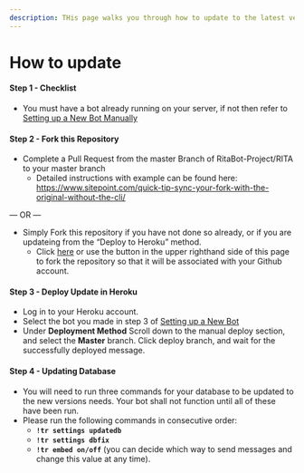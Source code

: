 ```yaml
---
description: THis page walks you through how to update to the latest version of Ritabot.
---
```


# How to update

#### Step 1 - Checklist <a href="#step-1---checklist" id="step-1---checklist"></a>

* You must have a bot already running on your server, if not then refer to [Setting up a New Bot Manually](https://ritabot.gg/new-bot/)

#### Step 2 - Fork this Repository <a href="#step-2---fork-this-repository" id="step-2---fork-this-repository"></a>

* Complete a Pull Request from the master Branch of RitaBot-Project/RITA to your master branch
  * Detailed instructions with example can be found here: https://www.sitepoint.com/quick-tip-sync-your-fork-with-the-original-without-the-cli/

— OR —

* Simply Fork this repository if you have not done so already, or if you are updateing from the “Deploy to Heroku” method.
  * Click [here](https://github.com/RitaBot-Project/RitaBot/fork) or use the button in the upper righthand side of this page to fork the repository so that it will be associated with your Github account.

#### Step 3 - Deploy Update in Heroku <a href="#step-3---deploy-update-in-heroku" id="step-3---deploy-update-in-heroku"></a>

* Log in to your Heroku account.
* Select the bot you made in step 3 of [Setting up a New Bot](https://ritabot.gg/update/#new-bot)
* Under **Deployment Method** Scroll down to the manual deploy section, and select the **Master** branch. Click deploy branch, and wait for the successfully deployed message.

#### Step 4 - Updating Database <a href="#step-4---updating-database" id="step-4---updating-database"></a>

* You will need to run three commands for your database to be updated to the new versions needs. Your bot shall not function until all of these have been run.
* Please run the following commands in consecutive order:
  * **`!tr settings updatedb`**
  * **`!tr settings dbfix`**
  * **`!tr embed on/off`** (you can decide which way to send messages and change this value at any time).

